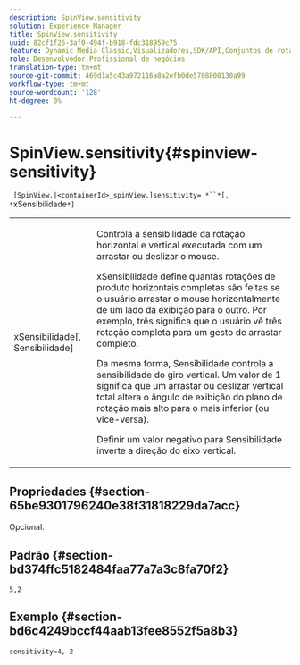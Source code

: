 ```yaml
---
description: SpinView.sensitivity
solution: Experience Manager
title: SpinView.sensitivity
uuid: 82cf1f26-3af0-494f-b918-fdc318959c75
feature: Dynamic Media Classic,Visualizadores,SDK/API,Conjuntos de rotação
role: Desenvolvedor,Profissional de negócios
translation-type: tm+mt
source-git-commit: 469d1a5c43a972116a8a2efb0de5708800130a99
workflow-type: tm+mt
source-wordcount: '128'
ht-degree: 0%

---
```



# SpinView.sensitivity{#spinview-sensitivity}

` [SpinView.|<containerId>_spinView.]sensitivity= *``*[, *`xSensibilidade`*]`

<table id="table_18D47E7C6A2D4D68B94225CB621D5F7C"> 
 <tbody> 
  <tr> 
   <td colname="col1"> <p> <span class="codeph"><span class="varname"> xSensibilidade</span>[,  <span class="varname"> Sensibilidade</span>]</span> </p> </td> 
   <td colname="col2"> <p> Controla a sensibilidade da rotação horizontal e vertical executada com um arrastar ou deslizar o mouse. </p> <p> <span class="codeph"> </span> xSensibilidade define quantas rotações de produto horizontais completas são feitas se o usuário arrastar o mouse horizontalmente de um lado da exibição para o outro. Por exemplo, três significa que o usuário vê três rotação completa para um gesto de arrastar completo. </p> <p>Da mesma forma, <span class="codeph"> Sensibilidade</span> controla a sensibilidade do giro vertical. Um valor de 1 significa que um arrastar ou deslizar vertical total altera o ângulo de exibição do plano de rotação mais alto para o mais inferior (ou vice-versa). </p> <p>Definir um valor negativo para <span class="codeph"> Sensibilidade</span> inverte a direção do eixo vertical. </p> </td> 
  </tr> 
 </tbody> 
</table>

## Propriedades {#section-65be9301796240e38f31818229da7acc}

Opcional.

## Padrão {#section-bd374ffc5182484faa77a7a3c8fa70f2}

`5,2`

## Exemplo {#section-bd6c4249bccf44aab13fee8552f5a8b3}

`sensitivity=4,-2`
